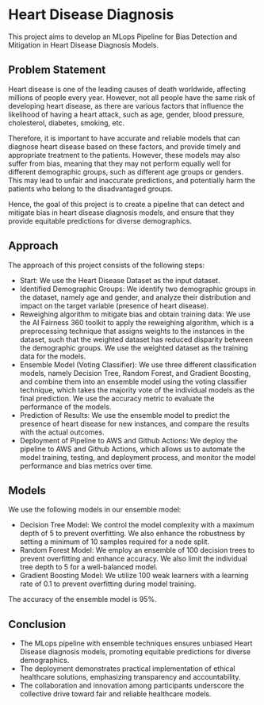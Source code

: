 # Heart Disease Diagnosis

This project aims to develop an MLops Pipeline for Bias Detection and Mitigation in Heart Disease Diagnosis Models.

## Problem Statement

Heart disease is one of the leading causes of death worldwide, affecting millions of people every year. However, not all people have the same risk of developing heart disease, as there are various factors that influence the likelihood of having a heart attack, such as age, gender, blood pressure, cholesterol, diabetes, smoking, etc. 

Therefore, it is important to have accurate and reliable models that can diagnose heart disease based on these factors, and provide timely and appropriate treatment to the patients. However, these models may also suffer from bias, meaning that they may not perform equally well for different demographic groups, such as different age groups or genders. This may lead to unfair and inaccurate predictions, and potentially harm the patients who belong to the disadvantaged groups.

Hence, the goal of this project is to create a pipeline that can detect and mitigate bias in heart disease diagnosis models, and ensure that they provide equitable predictions for diverse demographics.

## Approach

The approach of this project consists of the following steps:

- Start: We use the Heart Disease Dataset as the input dataset.
- Identified Demographic Groups: We identify two demographic groups in the dataset, namely age and gender, and analyze their distribution and impact on the target variable (presence of heart disease).
- Reweighing algorithm to mitigate bias and obtain training data: We use the AI Fairness 360 toolkit to apply the reweighing algorithm, which is a preprocessing technique that assigns weights to the instances in the dataset, such that the weighted dataset has reduced disparity between the demographic groups. We use the weighted dataset as the training data for the models.
- Ensemble Model (Voting Classifier): We use three different classification models, namely Decision Tree, Random Forest, and Gradient Boosting, and combine them into an ensemble model using the voting classifier technique, which takes the majority vote of the individual models as the final prediction. We use the accuracy metric to evaluate the performance of the models.
- Prediction of Results: We use the ensemble model to predict the presence of heart disease for new instances, and compare the results with the actual outcomes.
- Deployment of Pipeline to AWS and Github Actions: We deploy the pipeline to AWS and Github Actions, which allows us to automate the model training, testing, and deployment process, and monitor the model performance and bias metrics over time.

## Models

We use the following models in our ensemble model:

- Decision Tree Model: We control the model complexity with a maximum depth of 5 to prevent overfitting. We also enhance the robustness by setting a minimum of 10 samples required for a node split.
- Random Forest Model: We employ an ensemble of 100 decision trees to prevent overfitting and enhance accuracy. We also limit the individual tree depth to 5 for a well-balanced model.
- Gradient Boosting Model: We utilize 100 weak learners with a learning rate of 0.1 to prevent overfitting during model training.

The accuracy of the ensemble model is 95%.

## Conclusion

- The MLops pipeline with ensemble techniques ensures unbiased Heart Disease diagnosis models, promoting equitable predictions for diverse demographics.
- The deployment demonstrates practical implementation of ethical healthcare solutions, emphasizing transparency and accountability.
- The collaboration and innovation among participants underscore the collective drive toward fair and reliable healthcare models.
